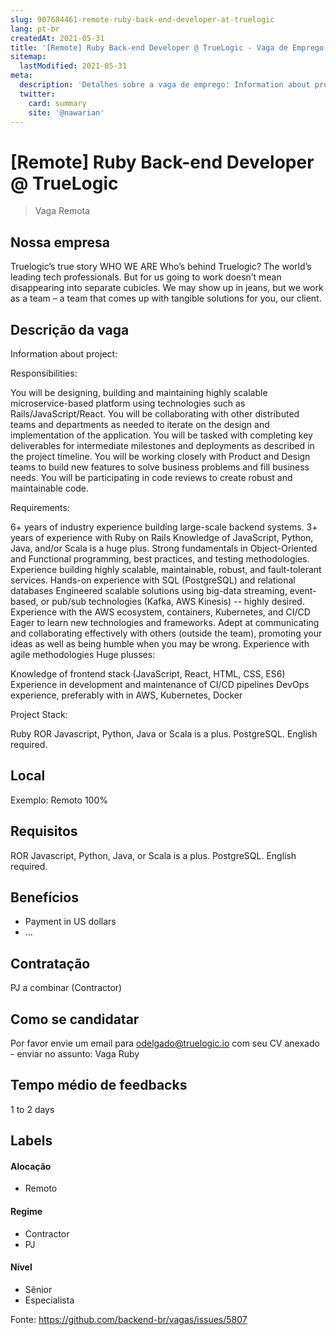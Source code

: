 ```yaml
---
slug: 907684461-remote-ruby-back-end-developer-at-truelogic
lang: pt-br
createdAt: 2021-05-31
title: '[Remote] Ruby Back-end Developer @ TrueLogic - Vaga de Emprego'
sitemap:
  lastModified: 2021-05-31
meta:
  description: 'Detalhes sobre a vaga de emprego: Information about project:   Responsibilities: You will be designing, building and maintaining highly scalable microservice-based platform using technologies such as Rails/JavaScript/React. You will be collaborating with other distributed teams and departments as needed to iterate on the design and implementation of the application. You will be tasked with completing key deliverables for intermediate milestones and deployments as described in the project timeline. You will be working closely with Product and Design teams to build new features to solve business problems and fill business needs. You will be participating in code reviews to create robust and maintainable code.  Requirements: 6+ years of industry experience building large-scale backend systems. 3+ years of experience with Ruby on Rails Knowledge of JavaScript, Python, Java, and/or Scala is a huge plus. Strong fundamentals in Object-Oriented and Functional programming, best practices, and testing methodologies. Experience building highly scalable, maintainable, robust, and fault-tolerant services. Hands-on experience with SQL (PostgreSQL) and relational databases Engineered scalable solutions using big-data streaming, event-based, or pub/sub technologies (Kafka, AWS Kinesis) -- highly desired. Experience with the AWS ecosystem, containers, Kubernetes, and CI/CD Eager to learn new technologies and frameworks. Adept at communicating and collaborating effectively with others (outside the team), promoting your ideas as well as being humble when you may be wrong. Experience with agile methodologies Huge plusses: Knowledge of frontend stack (JavaScript, React, HTML, CSS, ES6) Experience in development and maintenance of CI/CD pipelines DevOps experience, preferably with in AWS, Kubernetes, Docker Project Stack:  Ruby ROR Javascript, Python, Java or Scala is a plus. PostgreSQL. English required.'
  twitter:
    card: summary
    site: '@nawarian'
---
```


# [Remote] Ruby Back-end Developer @ TrueLogic

<!--
==================================================
100% Remote
==================================================
-->
<!-- 
==================================================
POR FAVOR, SÓ POSTE SE A VAGA FOR PARA BACK-END!

Não faça distinção de gênero no título da vaga.

Use: "Back-End Developer" ao invés de 
"Desenvolvedor Back-End" \o/

Exemplo: `[Remote] Ruby Back-End Developer @ TrueLogic
==================================================
-->
<!--
==================================================
Caso a vaga for remoto durante a pandemia deixar a linha abaixo
==================================================
-->
> Vaga Remota 

## Nossa empresa

Truelogic’s true story
WHO WE ARE
Who’s behind Truelogic? The world’s leading tech professionals. But for us going to work doesn’t mean disappearing into separate cubicles. We may show up in jeans, but we work as a team – a team that comes up with tangible solutions for you, our client.

## Descrição da vaga

Information about project: 

 

Responsibilities:

You will be designing, building and maintaining highly scalable microservice-based platform using technologies such as Rails/JavaScript/React.
You will be collaborating with other distributed teams and departments as needed to iterate on the design and implementation of the application.
You will be tasked with completing key deliverables for intermediate milestones and deployments as described in the project timeline.
You will be working closely with Product and Design teams to build new features to solve business problems and fill business needs.
You will be participating in code reviews to create robust and maintainable code.
 

Requirements:

6+ years of industry experience building large-scale backend systems.
3+ years of experience with Ruby on Rails
Knowledge of JavaScript, Python, Java, and/or Scala is a huge plus.
Strong fundamentals in Object-Oriented and Functional programming, best practices, and testing methodologies.
Experience building highly scalable, maintainable, robust, and fault-tolerant services.
Hands-on experience with SQL (PostgreSQL) and relational databases
Engineered scalable solutions using big-data streaming, event-based, or pub/sub technologies (Kafka, AWS Kinesis) -- highly desired.
Experience with the AWS ecosystem, containers, Kubernetes, and CI/CD
Eager to learn new technologies and frameworks.
Adept at communicating and collaborating effectively with others (outside the team), promoting your ideas as well as being humble when you may be wrong.
Experience with agile methodologies
Huge plusses:

Knowledge of frontend stack (JavaScript, React, HTML, CSS, ES6)
Experience in development and maintenance of CI/CD pipelines
DevOps experience, preferably with in AWS, Kubernetes, Docker

Project Stack: 

Ruby
ROR
Javascript, Python, Java or Scala is a plus.
PostgreSQL.
English required.

## Local

Exemplo: Remoto 100%

## Requisitos

ROR
Javascript, Python, Java, or Scala is a plus.
PostgreSQL.
English required.

## Benefícios

- Payment in US dollars
- ...



## Contratação

PJ a combinar (Contractor)

## Como se candidatar

Por favor envie um email para odelgado@truelogic.io com seu CV anexado - enviar no assunto: Vaga Ruby

## Tempo médio de feedbacks

1 to 2 days

## Labels
<!-- retire os labels que não fazem sentido à vaga -->

#### Alocação
- Remoto

#### Regime
- Contractor
- PJ

#### Nível
- Sênior
- Especialista

Fonte: https://github.com/backend-br/vagas/issues/5807